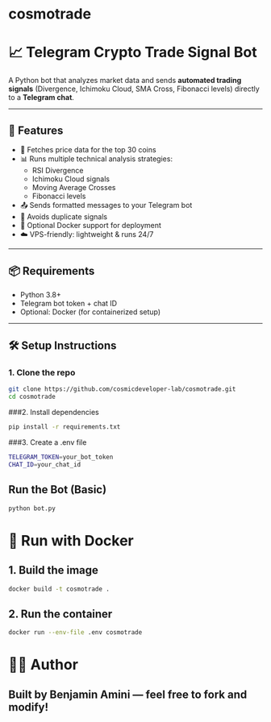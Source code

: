 # cosmotrade

# 📈 Telegram Crypto Trade Signal Bot

A Python bot that analyzes market data and sends **automated trading signals** (Divergence, Ichimoku Cloud, SMA Cross, Fibonacci levels) directly to a **Telegram chat**.

---

## 🚀 Features

- 📡 Fetches price data for the top 30 coins
- 📊 Runs multiple technical analysis strategies:
  - RSI Divergence
  - Ichimoku Cloud signals
  - Moving Average Crosses
  - Fibonacci levels
- 📤 Sends formatted messages to your Telegram bot
- 🧠 Avoids duplicate signals
- 🐳 Optional Docker support for deployment
- ☁️ VPS-friendly: lightweight & runs 24/7

---

## 📦 Requirements

- Python 3.8+
- Telegram bot token + chat ID
- Optional: Docker (for containerized setup)

---

## 🛠️ Setup Instructions

### 1. Clone the repo

```bash
git clone https://github.com/cosmicdeveloper-lab/cosmotrade.git
cd cosmotrade
```

###2. Install dependencies

```bash
pip install -r requirements.txt
```

###3. Create a .env file

```bash
TELEGRAM_TOKEN=your_bot_token
CHAT_ID=your_chat_id
```

## Run the Bot (Basic)

```bash
python bot.py
```

# 🐳 Run with Docker

## 1. Build the image

```bash
docker build -t cosmotrade .
```

## 2. Run the container

```bash
docker run --env-file .env cosmotrade
```

# 🧑‍💻 Author

## Built by Benjamin Amini — feel free to fork and modify!

